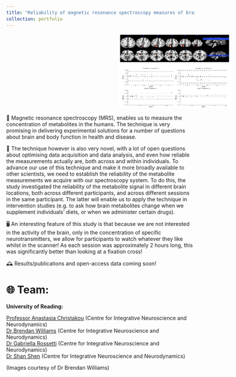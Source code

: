```yaml
---
title: "Reliability of magnetic resonance spectroscopy measures of brain metabolites"
collection: portfolio
---
```


<img src='/images/mrs.png' alt='MRS Diagrams' width='300' height='200' style='margin-left: 300px;'>


🧠 Magnetic resonance spectroscopy (MRS), enables us to measure the concentration of metabolites in the humans. The technique is very promising in delivering experimental solutions for a number of questions about brain and body function in health and disease. 

🤔 ​The technique however is also very novel, with a lot of open questions about optimising data acquisition and data analysis, and even how reliable the measurements actually are, both across and within individuals. ​To advance our use of this technique and make it more broadly available to other scientists, we need to establish the reliability of the metabolite measurements we acquire with our spectroscopy system. To do this, the study investigated the reliability of the metabolite signal in different brain locations, both across different participants, and across different sessions in the same participant. The latter will enable us to apply the technique in intervention studies (e.g. to ask how brain metabolites change when we supplement individuals’ diets, or when we administer certain drugs).​​ 

🖥️ An interesting feature of this study is that because we are not interested in the activity of the brain, only in the concentration of specific neurotransmitters, we allow for participants to watch whatever they like whilst in the scanner! As each session was approximately 2 hours long, this was significantly better than looking at a fixation cross!

🕰️ Results/publications and open-access data coming soon!

# 🌐 Team: 

**University of Reading:**

[Professor Anastasia Christakou](https://anastasia.christakou.org/) (Centre for Integrative Neuroscience and Neurodynamics)  
[Dr Brendan Williams](https://neurobren.com/) (Centre for Integrative Neuroscience and Neurodynamics)  
[Dr Gabriella Rossetti](https://research.reading.ac.uk/cinn/gabs-rossetti/) (Centre for Integrative Neuroscience and Neurodynamics)  
[Dr Shan Shen](https://www.reading.ac.uk/technical-services/meet-the-team/shan-shen) (Centre for Integrative Neuroscience and Neurodynamics)  
  
(Images courtesy of Dr Brendan Williams)
